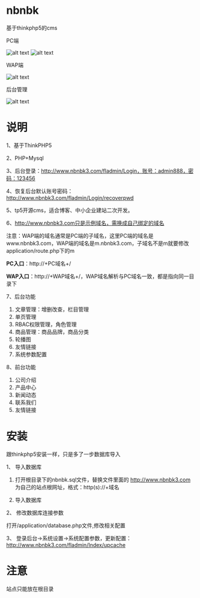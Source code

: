 # nbnbk
基于thinkphp5的cms

PC端

![alt text](public/images/screenshots.jpg "网站截图")
![alt text](public/images/screenshots-2.jpg "产品中心")

WAP端

![alt text](public/images/screenshots-wap.gif "WAP首页")

后台管理

![alt text](public/images/screenshots-admin.jpg "后台管理")


# 说明

1、基于ThinkPHP5

2、PHP+Mysql

3、后台登录：http://www.nbnbk3.com/fladmin/Login，账号：admin888，密码：123456

4、恢复后台默认账号密码：http://www.nbnbk3.com/fladmin/Login/recoverpwd

5、tp5开源cms，适合博客、中小企业建站二次开发。

6、http://www.nbnbk3.com只是示例域名，需换成自己绑定的域名

注意：WAP端的域名通常是PC端的子域名，这里PC端的域名是www.nbnbk3.com，WAP端的域名是m.nbnbk3.com，子域名不是m就要修改application/route.php下的m

<strong>PC入口</strong>：http://+PC域名+/

<strong>WAP入口</strong>：http://+WAP域名+/，WAP域名解析与PC域名一致，都是指向同一目录下

7、后台功能
1) 文章管理：增删改查，栏目管理
2) 单页管理
3) RBAC权限管理，角色管理
4) 商品管理：商品品牌，商品分类
5) 轮播图
6) 友情链接
7) 系统参数配置

8、前台功能
1) 公司介绍
2) 产品中心
3) 新闻动态
4) 联系我们
5) 友情链接

# 安装

跟thinkphp5安装一样，只是多了一步数据库导入

1、 导入数据库

1) 打开根目录下的nbnbk.sql文件，替换文件里面的 http://www.nbnbk3.com 为自己的站点根网址，格式：http(s)://+域名

2) 导入数据库

2、 修改数据库连接参数

打开/application/database.php文件,修改相关配置

3、 登录后台->系统设置->系统配置参数，更新配置：http://www.nbnbk3.com/fladmin/Index/upcache


# 注意

站点只能放在根目录
